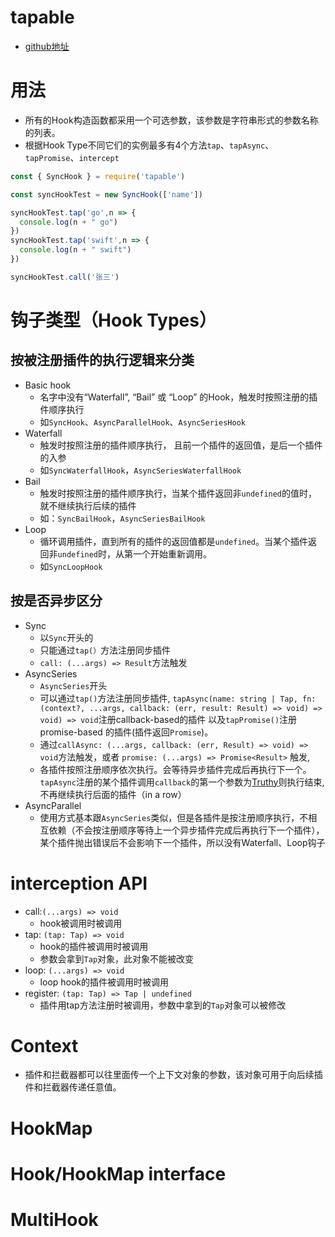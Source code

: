 # tapable
- [github地址](https://github.com/webpack/tapable)


# 用法
- 所有的Hook构造函数都采用一个可选参数，该参数是字符串形式的参数名称的列表。
- 根据Hook Type不同它们的实例最多有4个方法`tap`、`tapAsync`、`tapPromise`、`intercept`

```javascript
const { SyncHook } = require('tapable')

const syncHookTest = new SyncHook(['name'])

syncHookTest.tap('go',n => {
  console.log(n + " go")
})
syncHookTest.tap('swift',n => {
  console.log(n + " swift")
})

syncHookTest.call('张三')
```

# 钩子类型（Hook Types）

## 按被注册插件的执行逻辑来分类

- Basic hook
  * 名字中没有“Waterfall”, “Bail” 或 “Loop” 的Hook，触发时按照注册的插件顺序执行
  * 如`SyncHook`、`AsyncParallelHook`、`AsyncSeriesHook`
- Waterfall
  * 触发时按照注册的插件顺序执行， 且前一个插件的返回值，是后一个插件的入参
  * 如`SyncWaterfallHook`，`AsyncSeriesWaterfallHook`
- Bail
  * 触发时按照注册的插件顺序执行，当某个插件返回非`undefined`的值时，就不继续执行后续的插件
  * 如：`SyncBailHook`，`AsyncSeriesBailHook`
- Loop
  * 循环调用插件，直到所有的插件的返回值都是`undefined`。当某个插件返回非`undefined`时，从第一个开始重新调用。
  * 如`SyncLoopHook`


## 按是否异步区分
- Sync
  * 以`Sync`开头的
  * 只能通过`tap(）`方法注册同步插件
  * `call: (...args) => Result`方法触发
- AsyncSeries
  * `AsyncSeries`开头
  * 可以通过`tap()`方法注册同步插件, `tapAsync(name: string | Tap, fn: (context?, ...args, callback: (err, result: Result) => void) => void) => void`注册callback-based的插件 以及`tapPromise()`注册promise-based 的插件(插件返回`Promise`)。
  * 通过`callAsync: (...args, callback: (err, Result) => void) => void`方法触发，或者 `promise: (...args) => Promise<Result>` 触发,
  * 各插件按照注册顺序依次执行。会等待异步插件完成后再执行下一个。`tapAsync`注册的某个插件调用`callback`的第一个参数为[Truthy](https://developer.mozilla.org/zh-CN/docs/Glossary/Truthy)则执行结束,不再继续执行后面的插件（in a row）
- AsyncParallel
  * 使用方式基本跟`AsyncSeries`类似，但是各插件是按注册顺序执行，不相互依赖（不会按注册顺序等待上一个异步插件完成后再执行下一个插件），某个插件抛出错误后不会影响下一个插件，所以没有Waterfall、Loop钩子

# interception API
  - call:`(...args) => void` 
    * hook被调用时被调用
  - tap: `(tap: Tap) => void`
    * hook的插件被调用时被调用
    * 参数会拿到`Tap`对象，此对象不能被改变
  - loop: `(...args) => void`
    * loop hook的插件被调用时被调用
  - register: `(tap: Tap) => Tap | undefined `
    * 插件用tap方法注册时被调用，参数中拿到的`Tap`对象可以被修改


# Context
  - 插件和拦截器都可以往里面传一个上下文对象的参数，该对象可用于向后续插件和拦截器传递任意值。

# HookMap

# Hook/HookMap interface

# MultiHook